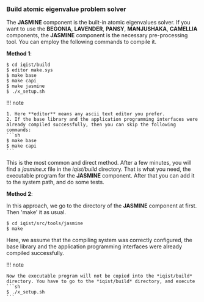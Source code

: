 ### Build atomic eigenvalue problem solver

The **JASMINE** component is the built-in atomic eigenvalues solver. If you want to use the **BEGONIA**, **LAVENDER**, **PANSY**, **MANJUSHAKA**, **CAMELLIA** components, the **JASMINE** component is the necessary pre-processing tool. You can employ the following commands to compile it.

**Method 1**:
```
$ cd iqist/build
$ editor make.sys
$ make base
$ make capi
$ make jasmine
$ ./x_setup.sh
```

!!! note

    1. Here **editor** means any ascii text editor you prefer.
    2. If the base library and the application programming interfaces were already compiled successfully, then you can skip the following commands:
    ```sh
    $ make base
    $ make capi
    ```

This is the most common and direct method. After a few minutes, you will find a *jasmine.x* file in the *iqist/build* directory. That is what you need, the executable program for the **JASMINE** component. After that you can add it to the system path, and do some tests.

**Method 2**:

In this approach, we go to the directory of the **JASMINE** component at first. Then 'make' it as usual.

```
$ cd iqist/src/tools/jasmine
$ make
```

Here, we assume that the compiling system was correctly configured, the base library and the application programming interfaces were already compiled successfully.

!!! note

    Now the executable program will not be copied into the *iqist/build* directory. You have to go to the *iqist/build* directory, and execute
    ```sh
    $ ./x_setup.sh
    ```

